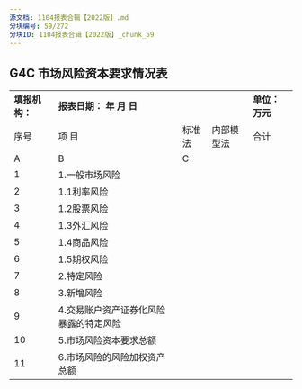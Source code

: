 ```yaml
---
源文档: 1104报表合辑【2022版】.md
分块编号: 59/272
分块ID: 1104报表合辑【2022版】_chunk_59
---
```


## G4C 市场风险资本要求情况表

|  |  |  |  |  |
| --- | --- | --- | --- | --- |
| **填报机构：** | **报表日期： 年 月 日** |  | | **单位：万元** |
| 序号 | 项 目 | 标准法 | 内部模型法 | 合计 |
| A | B | C |
| 1 | 1.一般市场风险 |  |  |  |
| 2 | 1.1利率风险 |  |  |  |
| 3 | 1.2股票风险 |  |  |  |
| 4 | 1.3外汇风险 |  |  |  |
| 5 | 1.4商品风险 |  |  |  |
| 6 | 1.5期权风险 |  |  |  |
| 7 | 2.特定风险 |  |  |  |
| 8 | 3.新增风险 |  |  |  |
| 9 | 4.交易账户资产证券化风险暴露的特定风险 |  |  |  |
| 10 | 5.市场风险资本要求总额 |  |  |  |
| 11 | 6.市场风险的风险加权资产总额 |  |  |  |

